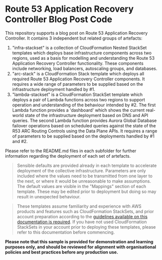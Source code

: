 # Route 53 Application Recovery Controller Blog Post Code

This repository supports a blog post on Route 53 Application Recovery Controller.  It contains 3 independent but related groups of artefacts:
1. "infra-stackset" is a collection of CloudFormation Nested StackSet templates which deploys base infrastructure components across two regions, used as a basis for modelling and understanding the Route 53 Application Recovery Controller functionality.  These components include networking, load balancers, autoscaling groups, and databases.
1. "arc-stack" is a CloudFormation Stack template which deploys all required Route 53 Application Recovery Controller components.  It requires a wide range of parameters to be supplied based on the infrastructure deployment handled by #1.
1. "lambda-stackset" is a CloudFormation StackSet template which deploys a pair of Lambda functions across two regions to support operation and understanding of the behaviour intended by #2.  The first Lambda function provides a 'dashboard' which shows the current real-world state of the infrastructure deployment based on DNS and API queries.  The second Lambda function provides Aurora Global Database failover operations based on scheduled queries against the state of the R53 ARC Routing Controls using the Data Plane APIs.  It requires a range of parameters to be supplied based on the deployments handled by #1 and #2.

Please refer to the README.md files in each subfolder for further information regarding the deployment of each set of artefacts.

> Sensible defaults are provided already in each template to accelerate deployment of the collective infrastructure.  Parameters are only included where the values need to be transmitted from one layer to the next, or where it would be unreasonable to make assumptions.  The default values are visible in the "Mappings" section of each template.  These may be edited prior to deployment but doing so may result in unexpected behaviour.

> These templates assume familiarity and experience with AWS products and features such as CloudFormation StackSets, and prior account preparation according to the [guidelines available on this documentation is required](https://docs.aws.amazon.com/AWSCloudFormation/latest/UserGuide/stacksets-prereqs-self-managed.html).  If you have not used CloudFormation StackSets in your account prior to deploying these templates, please refer to this documentation before commencing.

**Please note that this sample is provided for demonstration and learning purposes only, and should be reviewed for alignment with organisational policies and best practices before any production use.**
